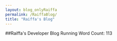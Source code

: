 ```yaml
---
layout: blog_onlyRaiffa
permalink: /RaiffaBlog/
title: "Raiffa's Blog"
---
```


##Raiffa's Developer Blog
Running Word Count: 113
